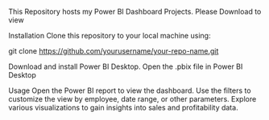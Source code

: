 This Repository hosts my Power BI Dashboard Projects. Please Download to view

Installation
Clone this repository to your local machine using:

git clone https://github.com/yourusername/your-repo-name.git


Download and install Power BI Desktop.
Open the .pbix file in Power BI Desktop


Usage
Open the Power BI report to view the dashboard.
Use the filters to customize the view by employee, date range, or other parameters.
Explore various visualizations to gain insights into sales and profitability data.
